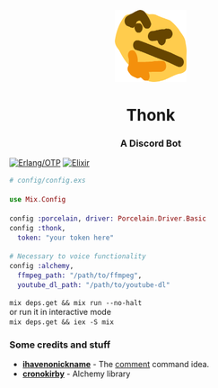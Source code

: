 <p align="center"><img src=".github/thonk.png" height="128" width="128"></p>
<h1 align="center">Thonk</h1>
<h3 align="center">A Discord Bot</h3>

[![Erlang/OTP](https://img.shields.io/badge/Erlang/OTP-%E2%89%A520-c50096.svg)](http://erlang.org/doc/)
[![Elixir](https://img.shields.io/badge/elixir-%E2%89%A51.5-75397d.svg)](https://elixir-lang.org/)

```elixir
# config/config.exs

use Mix.Config

config :porcelain, driver: Porcelain.Driver.Basic
config :thonk,
  token: "your token here"

# Necessary to voice functionality
config :alchemy,
  ffmpeg_path: "/path/to/ffmpeg",
  youtube_dl_path: "/path/to/youtube-dl"
```

`mix deps.get && mix run --no-halt` <br>
or run it in interactive mode <br>
`mix deps.get && iex -S mix`

### Some credits and stuff
- [**ihavenonickname**](https://github.com/ihavenonickname/bot-telegram-comentarios-xvideos) - The [comment](https://github.com/eudescar/thonk/blob/master/lib/commands/comment.ex) command idea.
- [**cronokirby**](https://github.com/cronokirby/alchemy) - Alchemy library
